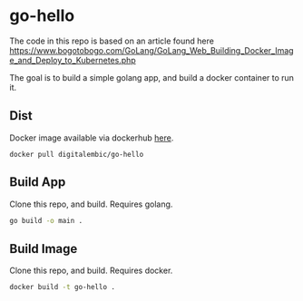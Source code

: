 # go-hello

The code in this repo is based on an article found here https://www.bogotobogo.com/GoLang/GoLang_Web_Building_Docker_Image_and_Deploy_to_Kubernetes.php

The goal is to build a simple golang app, and build a docker container to run it.

## Dist

Docker image available via dockerhub [here](https://hub.docker.com/r/digitalembic/go-hello).

`docker pull digitalembic/go-hello`

## Build App

Clone this repo, and build. Requires golang.

```bash
go build -o main .
```

## Build Image

Clone this repo, and build. Requires docker.

```bash
docker build -t go-hello .
```

